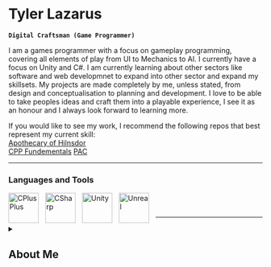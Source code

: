 # Tyler Lazarus 
**`Digital Craftsman (Game Programmer)`**

I am a games programmer with a focus on gameplay programming, covering all elements of play from UI to Mechanics to AI. I currently have a focus on Unity and C#. I am currently learning about other sectors like software and web developmnet to expand into other sector and expand my skillsets. My projects are made completely by me, unless stated, from design and conceptualisation to planning and development. I love to be able to take peoples ideas and craft them into a playable experience, I see it as an honour and I always look forward to learning more.  

If you would like to see my work, I recommend the following repos that best represent my current skill:  
<a href= "https://github.com/TSGameDev/AOH-CodeSnippet">Apothecary of Hilnsdor</a>  
<a href= "https://github.com/TSGameDev/CPP_Fundamentals">CPP Fundementals</a>
<a href= "https://github.com/TSGameDev/Pew">PAC</a>

---

### Languages and Tools  
<img align="left" alt="CPlusPlus" width="60px" style="padding-right:10px;" src="https://cdn.jsdelivr.net/gh/devicons/devicon/icons/cplusplus/cplusplus-original.svg"/>  
<img align="left" alt="CSharp" width="60px" style="padding-right:10px;" src="https://cdn.jsdelivr.net/gh/devicons/devicon/icons/csharp/csharp-original.svg"/>  
<img align="left" alt="Unity" width="60px" style="padding-right:10px;" src="https://cdn.jsdelivr.net/gh/devicons/devicon/icons/unity/unity-original.svg" />  
<img align="left" alt="Unreal" width="60px" style="padding-right:10px;" src="https://cdn.jsdelivr.net/gh/devicons/devicon/icons/unrealengine/unrealengine-original.svg" /><br><br>

---

<details>
  <summary><h2> About Me </h2></summary>
  <details>
    <summary>Life</summary>
    <h3> Life </h3>
    <ul>
      <li> Been a consumer in the games industry since age 5. </li>
      <li> Studied Computer Science in year 9 and used Python. This was my first experience with programming and lead to me deciding to become a programmer. </li>
      <li> Studied game development in university graduating with a BSc First with Honours in Interactive Digital Immersion. </li>
      <li> Joined the Mastered bootcamp to learn more about the industry and filled missing knowledge. </li>
    </ul>
  </details>
  <details>
    <summary>Hobbies</summary>
    <h3> Hobbies </h3>
    <ul>
      <li> I enjoy playing any and all games but I have a preference for Survial or Fantasy games</li>
      <li> I enjoy reading and writing fantasy </li>
      <li> I enjoy DnD and currently DM a campaign with 4 friends </li>
    </ul>
  </details>
  <details>
    <summary>Current Activities</summary>
    <h3> Current Activities </h3>
    <ul>
      <li> Developing a multiplayer FPS to learn network programming. The Project is called PAC</li>
      <li> I am looking to network and learn from my peers. If you would like to have a conversation please connect with me on <a href= "https://www.linkedin.com/in/tsgamedev/">LinkedIn</a>. I would be happy to hear from you.</li>
      <li> I am also learning Typescript and other technologies relivent in web development and software development to expand my skillset.</li>
    </ul>
  </details>
</details>
